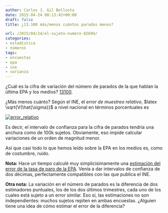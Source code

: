 ```yaml
---
author: Carlos J. Gil Bellosta
date: 2015-04-24 08:13:42+00:00
draft: false
title: ¿13.100 más/menos cuántos parados menos?

url: /2015/04/24/el-sujeto-numero-82694/
categories:
- estadística
- números
tags:
- encuestas
- epa
- ine
- varianza
---
```


¿Cuál es la cifra de variación del número de parados de la que hablan la última EPA y los medios? [13100](http://economia.elpais.com/economia/2015/04/23/empleo/1429775090_629440.html).

¿Más menos cuánto? Según el INE, el _error de muestreo relativo_, $latex \sqrt{V(\hat{\sigma}}$ a nivel nacional en términos porcentuales es

[![error_relativo](/wp-uploads/2015/04/error_relativo.png)
](/wp-uploads/2015/04/error_relativo.png)

Es decir, el intervalo de confianza para la cifra de parados tendría una anchura como de 100k sujetos. Obviamente, eso impide calcular variaciones de un orden de magnitud menor.

Así que casi todo lo que hemos leído sobre la EPA en los medios es, como de costumbre, ruido.

**Nota:** Hace un tiempo calculé muy simplicísimamente una [estimación del error de la tasa de paro de la EPA](http://www.datanalytics.com/2012/11/28/coma-cero-dos-por-ciento-anda-ya/). Venía a dar intervalos de confianza de dos décimas, perfectamente compatibles con las que publica el INE.

**Otra nota:** La variación en el número de parados es la diferencia de dos estimadores puntuales, los de los dos últimos trimestres, cada uno de los cuales está sujeto a un error similar. Eso sí, las estimaciones no son independientes: muchos sujetos repiten en ambas encuestas. ¿Alguien tiene una idea de cómo estimar el error de la diferencia?
